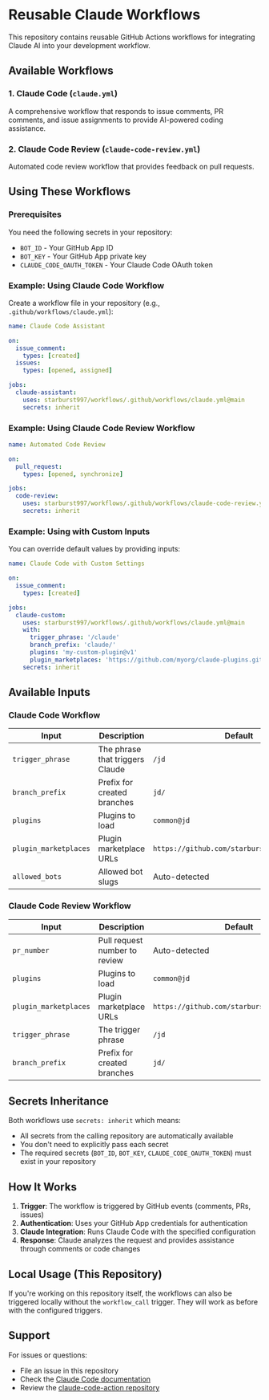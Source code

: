 # Reusable Claude Workflows

This repository contains reusable GitHub Actions workflows for integrating Claude AI into your development workflow.

## Available Workflows

### 1. Claude Code (`claude.yml`)

A comprehensive workflow that responds to issue comments, PR comments, and issue assignments to provide AI-powered coding assistance.

### 2. Claude Code Review (`claude-code-review.yml`)

Automated code review workflow that provides feedback on pull requests.

## Using These Workflows

### Prerequisites

You need the following secrets in your repository:
- `BOT_ID` - Your GitHub App ID
- `BOT_KEY` - Your GitHub App private key
- `CLAUDE_CODE_OAUTH_TOKEN` - Your Claude Code OAuth token

### Example: Using Claude Code Workflow

Create a workflow file in your repository (e.g., `.github/workflows/claude.yml`):

```yaml
name: Claude Code Assistant

on:
  issue_comment:
    types: [created]
  issues:
    types: [opened, assigned]

jobs:
  claude-assistant:
    uses: starburst997/workflows/.github/workflows/claude.yml@main
    secrets: inherit
```

### Example: Using Claude Code Review Workflow

```yaml
name: Automated Code Review

on:
  pull_request:
    types: [opened, synchronize]

jobs:
  code-review:
    uses: starburst997/workflows/.github/workflows/claude-code-review.yml@main
    secrets: inherit
```

### Example: Using with Custom Inputs

You can override default values by providing inputs:

```yaml
name: Claude Code with Custom Settings

on:
  issue_comment:
    types: [created]

jobs:
  claude-custom:
    uses: starburst997/workflows/.github/workflows/claude.yml@main
    with:
      trigger_phrase: '/claude'
      branch_prefix: 'claude/'
      plugins: 'my-custom-plugin@v1'
      plugin_marketplaces: 'https://github.com/myorg/claude-plugins.git'
    secrets: inherit
```

## Available Inputs

### Claude Code Workflow

| Input | Description | Default |
|-------|-------------|---------|
| `trigger_phrase` | The phrase that triggers Claude | `/jd` |
| `branch_prefix` | Prefix for created branches | `jd/` |
| `plugins` | Plugins to load | `common@jd` |
| `plugin_marketplaces` | Plugin marketplace URLs | `https://github.com/starburst997/claude.git` |
| `allowed_bots` | Allowed bot slugs | Auto-detected |

### Claude Code Review Workflow

| Input | Description | Default |
|-------|-------------|---------|
| `pr_number` | Pull request number to review | Auto-detected |
| `plugins` | Plugins to load | `common@jd` |
| `plugin_marketplaces` | Plugin marketplace URLs | `https://github.com/starburst997/claude.git` |
| `trigger_phrase` | The trigger phrase | `/jd` |
| `branch_prefix` | Prefix for created branches | `jd/` |

## Secrets Inheritance

Both workflows use `secrets: inherit` which means:
- All secrets from the calling repository are automatically available
- You don't need to explicitly pass each secret
- The required secrets (`BOT_ID`, `BOT_KEY`, `CLAUDE_CODE_OAUTH_TOKEN`) must exist in your repository

## How It Works

1. **Trigger**: The workflow is triggered by GitHub events (comments, PRs, issues)
2. **Authentication**: Uses your GitHub App credentials for authentication
3. **Claude Integration**: Runs Claude Code with the specified configuration
4. **Response**: Claude analyzes the request and provides assistance through comments or code changes

## Local Usage (This Repository)

If you're working on this repository itself, the workflows can also be triggered locally without the `workflow_call` trigger. They will work as before with the configured triggers.

## Support

For issues or questions:
- File an issue in this repository
- Check the [Claude Code documentation](https://docs.claude.com/en/docs/claude-code)
- Review the [claude-code-action repository](https://github.com/anthropics/claude-code-action)
